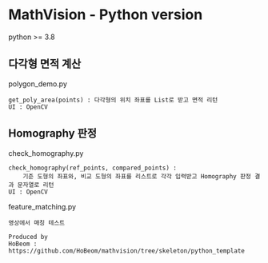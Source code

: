 # MathVision - Python version

python >= 3.8

## 다각형 면적 계산
polygon_demo.py
```
get_poly_area(points) : 다각형의 위치 좌표를 List로 받고 면적 리턴
UI : OpenCV
```

## Homography 판정
check_homography.py
```
check_homography(ref_points, compared_points) : 
    기준 도형의 좌표와, 비교 도형의 좌표를 리스트로 각각 입력받고 Homography 판정 결과 문자열로 리턴
UI : OpenCV
```

feature_matching.py
```
영상에서 매칭 테스트

Produced by
HoBeom : https://github.com/HoBeom/mathvision/tree/skeleton/python_template
```
